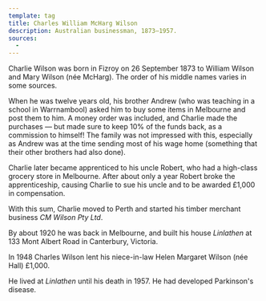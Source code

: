 ```yaml
---
template: tag
title: Charles William McHarg Wilson
description: Australian businessman, 1873–1957.
sources:
  - 
---
```

Charlie Wilson was born in Fizroy on 26 September 1873 to William Wilson and Mary Wilson (née McHarg).
The order of his middle names varies in some sources.

When he was twelve years old, his brother Andrew (who was teaching in a school in Warrnambool)
asked him to buy some items in Melbourne and post them to him.
A money order was included, and Charlie made the purchases
— but made sure to keep 10% of the funds back, as a commission to himself!
The family was not impressed with this, especially as Andrew was at the time sending most of his wage home
(something that their other brothers had also done).

Charlie later became apprenticed to his uncle Robert, who had a high-class grocery store in Melbourne.
After about only a year Robert broke the apprenticeship,
causing Charlie to sue his uncle and to be awarded £1,000 in compensation.

With this sum, Charlie moved to Perth and started his timber merchant business *CM Wilson Pty Ltd*.

By about 1920 he was back in Melbourne, and built his house *Linlathen* at 133 Mont Albert Road in Canterbury, Victoria.

In 1948 Charles Wilson lent his niece-in-law Helen Margaret Wilson (née Hall) £1,000.

He lived at *Linlathen* until his death in 1957. He had developed Parkinson's disease.
